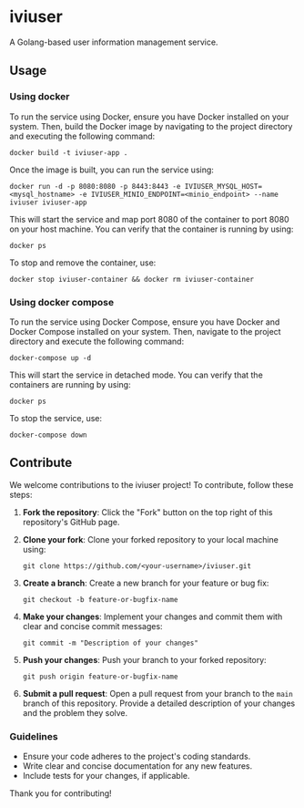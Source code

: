 # iviuser

A Golang-based user information management service.

## Usage

### Using docker

To run the service using Docker, ensure you have Docker installed on your system. Then, build the Docker image by navigating to the project directory and executing the following command:

```shell
docker build -t iviuser-app .
```

Once the image is built, you can run the service using:

```shell
docker run -d -p 8080:8080 -p 8443:8443 -e IVIUSER_MYSQL_HOST=<mysql_hostname> -e IVIUSER_MINIO_ENDPOINT=<minio_endpoint> --name iviuser iviuser-app
```

This will start the service and map port 8080 of the container to port 8080 on your host machine. You can verify that the container is running by using:

```shell
docker ps
```

To stop and remove the container, use:

```shell
docker stop iviuser-container && docker rm iviuser-container
```

### Using docker compose

To run the service using Docker Compose, ensure you have Docker and Docker Compose installed on your system. Then, navigate to the project directory and execute the following command:

```shell
docker-compose up -d
```

This will start the service in detached mode. You can verify that the containers are running by using:

```shell
docker ps
```

To stop the service, use:

```shell
docker-compose down
```

## Contribute
We welcome contributions to the iviuser project! To contribute, follow these steps:

1. **Fork the repository**: Click the "Fork" button on the top right of this repository's GitHub page.

2. **Clone your fork**: Clone your forked repository to your local machine using:
    ```shell
    git clone https://github.com/<your-username>/iviuser.git
    ```

3. **Create a branch**: Create a new branch for your feature or bug fix:
    ```shell
    git checkout -b feature-or-bugfix-name
    ```

4. **Make your changes**: Implement your changes and commit them with clear and concise commit messages:
    ```shell
    git commit -m "Description of your changes"
    ```

5. **Push your changes**: Push your branch to your forked repository:
    ```shell
    git push origin feature-or-bugfix-name
    ```

6. **Submit a pull request**: Open a pull request from your branch to the `main` branch of this repository. Provide a detailed description of your changes and the problem they solve.

### Guidelines
- Ensure your code adheres to the project's coding standards.
- Write clear and concise documentation for any new features.
- Include tests for your changes, if applicable.

Thank you for contributing!